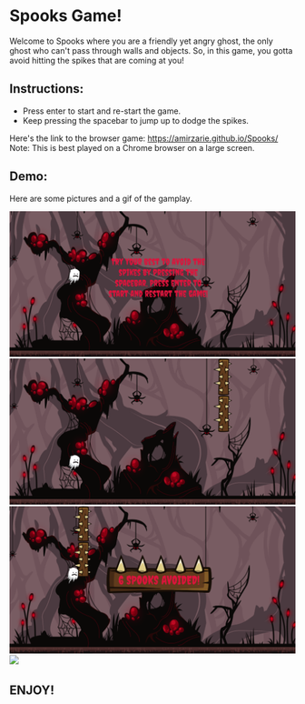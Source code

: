# Spooks Game!

Welcome to Spooks where you are a friendly yet angry ghost, the only ghost who can't pass through walls and objects. So, in this game, you gotta avoid hitting the spikes that are coming at you!

## Instructions:
- Press enter to start and re-start the game.
- Keep pressing the spacebar to jump up to dodge the spikes.

Here's the link to the browser game: https://amirzarie.github.io/Spooks/
Note: This is best played on a Chrome browser on a large screen.

## Demo:
Here are some pictures and a gif of the gamplay.

<img src="readme_files\Spooks_0.png" width="800"/>
<img src="readme_files\Spooks_1.png" width="800"/>
<img src="readme_files\Spooks_2.png" width="800"/>
<img src="readme_files\Spooks_gif.gif" width="800"/>

## ENJOY!